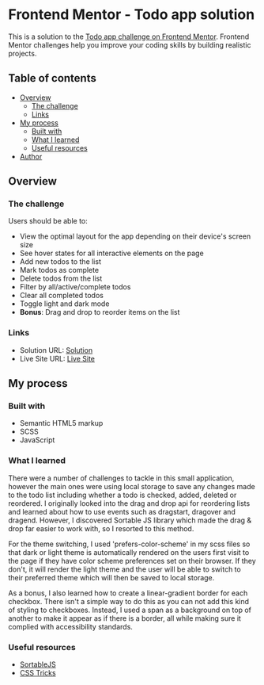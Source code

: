 # Frontend Mentor - Todo app solution

This is a solution to the [Todo app challenge on Frontend Mentor](https://www.frontendmentor.io/challenges/todo-app-Su1_KokOW). Frontend Mentor challenges help you improve your coding skills by building realistic projects.

## Table of contents

- [Overview](#overview)
  - [The challenge](#the-challenge)
  - [Links](#links)
- [My process](#my-process)
  - [Built with](#built-with)
  - [What I learned](#what-i-learned)
  - [Useful resources](#useful-resources)
- [Author](#author)

## Overview

### The challenge

Users should be able to:

- View the optimal layout for the app depending on their device's screen size
- See hover states for all interactive elements on the page
- Add new todos to the list
- Mark todos as complete
- Delete todos from the list
- Filter by all/active/complete todos
- Clear all completed todos
- Toggle light and dark mode
- **Bonus**: Drag and drop to reorder items on the list

### Links

- Solution URL: [Solution](https://github.com/jkellerman/todo-app-main)
- Live Site URL: [Live Site](https://jkellerman.github.io/todo-app-main/)

## My process

### Built with

- Semantic HTML5 markup
- SCSS
- JavaScript

### What I learned

There were a number of challenges to tackle in this small application, however the main ones were using local storage to save any changes made to the todo list including whether a todo is checked, added, deleted or reordered. I originally looked into the drag and drop api for reordering lists and learned about how to use events such as dragstart, dragover and dragend. However, I discovered Sortable JS library which made the drag & drop far easier to work with, so I resorted to this method.

For the theme switching, I used 'prefers-color-scheme' in my scss files so that dark or light theme is automatically rendered on the users first visit to the page if they have color scheme preferences set on their browser. If they don't, it will render the light theme and the user will be able to switch to their preferred theme which will then be saved to local storage.

As a bonus, I also learned how to create a linear-gradient border for each checkbox. There isn't a simple way to do this as you can not add this kind of styling to checkboxes. Instead, I used a span as a background on top of another to make it appear as if there is a border, all while making sure it complied with accessibility standards.

### Useful resources

- [SortableJS](https://github.com/SortableJS/Sortable)
- [CSS Tricks](https://css-tricks.com/gradient-borders-in-css/)
